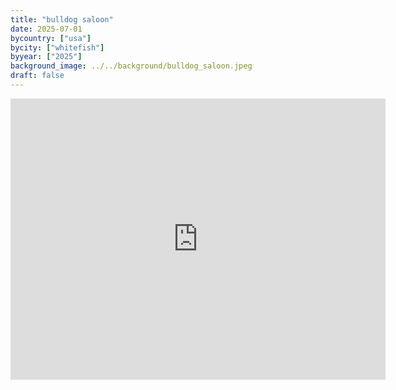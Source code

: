 ```yaml
---
title: "bulldog saloon"
date: 2025-07-01
bycountry: ["usa"]
bycity: ["whitefish"]
byyear: ["2025"]
background_image: ../../background/bulldog_saloon.jpeg
draft: false
---
```


<iframe src="https://www.google.com/maps/embed?pb=!1m18!1m12!1m3!1d5296.631516947447!2d-114.3459482064209!3d48.412082!2m3!1f0!2f0!3f0!3m2!1i1024!2i768!4f13.1!3m3!1m2!1s0x536669b375316da1%3A0x6184d514365c1d3b!2sBulldog%20Saloon!5e0!3m2!1sen!2sus!4v1761456090817!5m2!1sen!2sus" width="600" height="450" style="border:0;" allowfullscreen="" loading="lazy" referrerpolicy="no-referrer-when-downgrade"></iframe>
